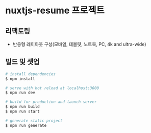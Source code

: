 # nuxtjs-resume 프로젝트

## 리팩토링
* 반응형 레이아웃 구성(모바일, 테블릿, 노트북, PC, 4k and ultra-wide)




## 빌드 및 셋업

```bash
# install dependencies
$ npm install

# serve with hot reload at localhost:3000
$ npm run dev

# build for production and launch server
$ npm run build
$ npm run start

# generate static project
$ npm run generate
```
